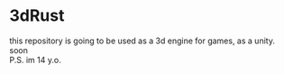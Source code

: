 # 3dRust
this repository is going to be used as a 3d engine for games, as a unity.  
soon  
P.S. im 14 y.o.
